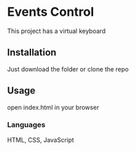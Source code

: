 # Events Control

This project has a virtual keyboard

## Installation

Just download the folder or clone the repo

## Usage

open index.html in your browser

### Languages
HTML, CSS, JavaScript
